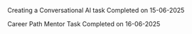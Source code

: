 Creating a Conversational Al task Completed on 15-06-2025

 Career Path Mentor Task Completed on 16-06-2025
